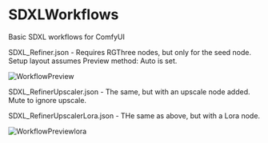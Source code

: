 # SDXLWorkflows
Basic SDXL workflows for ComfyUI


SDXL_Refiner.json - Requires RGThree nodes, but only for the seed node. Setup layout assumes Preview method: Auto is set.

![WorkflowPreview](https://github.com/zzubnik/SDXLWorkflow/assets/24965799/9a1eb0bf-3c3e-4d0c-afe8-3654918c356e)


SDXL_RefinerUpscaler.json - The same, but with an upscale node added. Mute to ignore upscale.


SDXL_RefinerUpscalerLora.json - THe same as above, but with a Lora node.

![WorkflowPreviewlora](https://github.com/zzubnik/SDXLWorkflow/assets/24965799/d274f364-c0cf-4633-bc3b-64f850d0e053)
